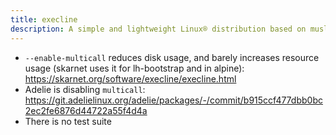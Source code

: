 ```yaml
---
title: execline
description: A simple and lightweight Linux® distribution based on musl libc and toybox
---
```


- `--enable-multicall` reduces disk usage, and barely increases resource usage (skarnet uses it for lh-bootstrap and in alpine): https://skarnet.org/software/execline/execline.html
- Adelie is disabling `multicall`: https://git.adelielinux.org/adelie/packages/-/commit/b915ccf477dbb0bc2ec2fe6876d44722a55f4d4a
- There is no test suite

